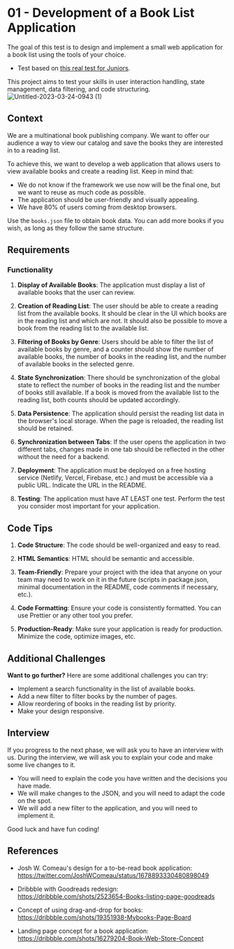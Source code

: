 # 01 - Development of a Book List Application

The goal of this test is to design and implement a small web application for a book list using the tools of your choice.

- Test based on [this real test for Juniors](https://discord.com/channels/741237973663612969/848944161448132628/1127729621744500806).

This project aims to test your skills in user interaction handling, state management, data filtering, and code structuring.
![Untitled-2023-03-24-0943 (1)](https://github.com/midudev/pruebas-tecnicas/assets/1561955/a829323d-07e6-4937-91c6-5498481148c5)

## Context

We are a multinational book publishing company. We want to offer our audience a way to view our catalog and save the books they are interested in to a reading list.

To achieve this, we want to develop a web application that allows users to view available books and create a reading list. Keep in mind that:

- We do not know if the framework we use now will be the final one, but we want to reuse as much code as possible.
- The application should be user-friendly and visually appealing.
- We have 80% of users coming from desktop browsers.

Use the `books.json` file to obtain book data. You can add more books if you wish, as long as they follow the same structure.

## Requirements

### Functionality

1. **Display of Available Books**: The application must display a list of available books that the user can review.

2. **Creation of Reading List**: The user should be able to create a reading list from the available books. It should be clear in the UI which books are in the reading list and which are not. It should also be possible to move a book from the reading list to the available list.

3. **Filtering of Books by Genre**: Users should be able to filter the list of available books by genre, and a counter should show the number of available books, the number of books in the reading list, and the number of available books in the selected genre.

4. **State Synchronization**: There should be synchronization of the global state to reflect the number of books in the reading list and the number of books still available. If a book is moved from the available list to the reading list, both counts should be updated accordingly.

5. **Data Persistence**: The application should persist the reading list data in the browser's local storage. When the page is reloaded, the reading list should be retained.

6. **Synchronization between Tabs**: If the user opens the application in two different tabs, changes made in one tab should be reflected in the other without the need for a backend.

7. **Deployment**: The application must be deployed on a free hosting service (Netlify, Vercel, Firebase, etc.) and must be accessible via a public URL. Indicate the URL in the README.

8. **Testing**: The application must have AT LEAST one test. Perform the test you consider most important for your application.

## Code Tips

1. **Code Structure**: The code should be well-organized and easy to read.

2. **HTML Semantics**: HTML should be semantic and accessible.

3. **Team-Friendly**: Prepare your project with the idea that anyone on your team may need to work on it in the future (scripts in package.json, minimal documentation in the README, code comments if necessary, etc.).

4. **Code Formatting**: Ensure your code is consistently formatted. You can use Prettier or any other tool you prefer.

5. **Production-Ready**: Make sure your application is ready for production. Minimize the code, optimize images, etc.

## Additional Challenges

**Want to go further?** Here are some additional challenges you can try:

- Implement a search functionality in the list of available books.
- Add a new filter to filter books by the number of pages.
- Allow reordering of books in the reading list by priority.
- Make your design responsive.

## Interview

If you progress to the next phase, we will ask you to have an interview with us. During the interview, we will ask you to explain your code and make some live changes to it.

- You will need to explain the code you have written and the decisions you have made.
- We will make changes to the JSON, and you will need to adapt the code on the spot.
- We will add a new filter to the application, and you will need to implement it.

Good luck and have fun coding!

## References

- Josh W. Comeau's design for a to-be-read book application: https://twitter.com/JoshWComeau/status/1678893330480898049

- Dribbble with Goodreads redesign: https://dribbble.com/shots/2523654-Books-listing-page-goodreads

- Concept of using drag-and-drop for books: https://dribbble.com/shots/19351938-Mybooks-Page-Board

- Landing page concept for a book application: https://dribbble.com/shots/16279204-Book-Web-Store-Concept
